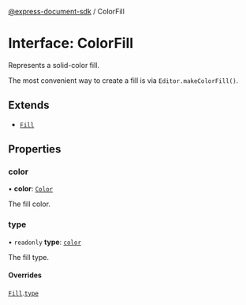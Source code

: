 [@express-document-sdk](../overview.md) / ColorFill

# Interface: ColorFill

Represents a solid-color fill.

The most convenient way to create a fill is via `Editor.makeColorFill()`.

## Extends

-   [`Fill`](fill.md)

## Properties

### color

• **color**: [`Color`](color.md)

The fill color.

<HorizontalLine />

### type

• `readonly` **type**: [`color`](../enumerations/fill-type.md#color)

The fill type.

#### Overrides

[`Fill`](fill.md).[`type`](fill.md#type)
